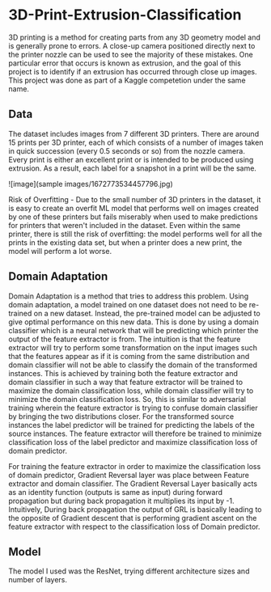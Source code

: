 # 3D-Print-Extrusion-Classification
3D printing is a method for creating parts from any 3D geometry model and is generally prone to errors. A close-up camera positioned directly next to the printer nozzle can be used to see the majority of these mistakes. One particular error that occurs is known as extrusion, and the goal of this project is to identify if an extrusion has occurred through close up images. This project was done as part of a Kaggle competetion under the same name.

## Data
The dataset includes images from 7 different 3D printers. There are around 15 prints per 3D printer, each of which consists of a number of images taken in quick succession (every 0.5 seconds or so) from the nozzle camera. Every print is either an excellent print or is intended to be produced using extrusion. As a result, each label for a snapshot in a print will be the same.

![image](sample images/1672773534457796.jpg)

Risk of Overfitting - Due to the small number of 3D printers in the dataset, it is easy to create an overfit ML model that performs well on images created by one of these printers but fails miserably when used to make predictions for printers that weren't included in the dataset. Even within the same printer, there is still the risk of overfitting: the model performs well for all the prints in the existing data set, but when a printer does a new print, the model will perform a lot worse.

## Domain Adaptation
Domain Adaptation is a method that tries to address this problem. Using domain adaptation, a model trained on one dataset does not need to be re-trained on a new dataset. Instead, the pre-trained model can be adjusted to give optimal performance on this new data. This is done by using a domain classifier which is a neural network that will be predicting which printer the output of the feature extractor is from. The intuition is that the feature extractor will try to perform some transformation on the input images such that the features appear as if it is coming from the same distribution and domain classifier will not be able to classify the domain of the transformed instances. This is achieved by training both the feature extractor and domain classifier in such a way that feature extractor will be trained to maximize the domain classification loss, while domain classifier will try to minimize the domain classification loss. So, this is similar to adversarial training wherein the feature extractor is trying to confuse domain classifier by bringing the two distributions closer. For the transformed source instances the label predictor will be trained for predicting the labels of the source instances. The feature extractor will therefore be trained to minimize classification loss of the label predictor and maximize classification loss of domain predictor.

For training the feature extractor in order to maximize the classification loss of domain predictor, Gradient Reversal layer was place between Feature extractor and domain classifier. The Gradient Reversal Layer basically acts as an identity function (outputs is same as input) during forward propagation but during back propagation it multiplies its input by -1. Intuitively, During back propagation the output of GRL is basically leading to the opposite of Gradient descent that is performing gradient ascent on the feature extractor with respect to the classification loss of Domain predictor.

## Model
The model I used was the ResNet, trying different architecture sizes and number of layers.
